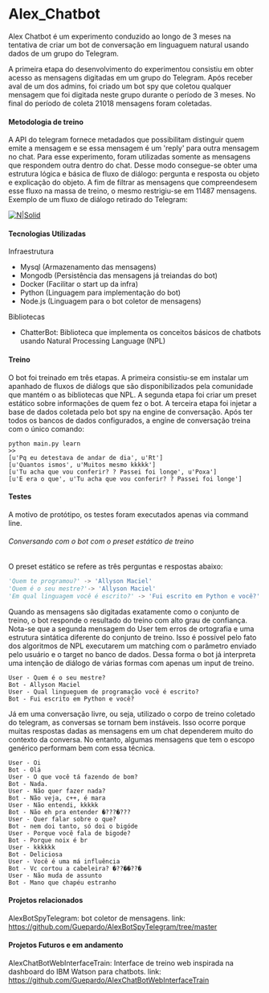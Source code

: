 # Alex_Chatbot
Alex Chatbot é um experimento conduzido ao longo de 3 meses na tentativa de criar um bot de conversação em linguaguem natural usando dados de um grupo do Telegram.

A primeira etapa do desenvolvimento do experimentou consistiu em obter acesso as mensagens digitadas em um grupo do Telegram. Após receber aval de um dos admins, foi criado um bot spy que coletou qualquer mensagem que foi digitada neste grupo durante o período de 3 meses. No final do período de coleta 21018 mensagens foram coletadas. 

#### Metodologia de treino
A API do telegram fornece metadados que possibilitam distinguir quem emite a mensagem e se essa mensagem é um 'reply' para outra mensagem no chat. Para esse experimento, foram utilizadas somente as mensagens que respondem outra dentro do chat. Desse modo consegue-se obter uma estrutura lógica e básica de fluxo de diálogo: pergunta e resposta ou objeto e explicação do objeto. A fim de filtrar as mensagens que compreendesem esse fluxo na massa de treino, o mesmo restrigiu-se em 11487 mensagens. Exemplo de um fluxo de diálogo retirado do Telegram:   

[![N|Solid](http://i.imgur.com/c7ND1O9.png)](https://nodesource.com/products/nsolid)

#### Tecnologias Utilizadas
Infraestrutura
* Mysql (Armazenamento das mensagens)
* Mongodb (Persistência das mensagens já treiandas do bot)
* Docker (Facilitar o start up da infra)
* Python (Linguagem para implementação do bot)
* Node.js (Linguagem para o bot coletor de mensagens)

Bibliotecas
* ChatterBot: Biblioteca que implementa os conceitos básicos de chatbots usando Natural Processing Language (NPL)

#### Treino
O bot foi treinado em três etapas. A primeira consistiu-se em instalar um apanhado de fluxos de diálogs que são disponibilizados pela comunidade que mantém o as bibliotecas que NPL. A segunda etapa foi criar um preset estático sobre informações de quem fez o bot. A terceira etapa foi injetar a base de dados coletada pelo bot spy na engine de conversação. 
Após ter todos os bancos de dados configurados, a engine de conversação treina com o único comando: 

``` shell
python main.py learn
>>
[u'Pq eu detestava de andar de dia', u'Rt']
[u'Quantos ismos', u'Muitos mesmo kkkkk']
[u'Tu acha que vou conferir? ? Passei foi longe', u'Poxa']
[u'E era o que', u'Tu acha que vou conferir? ? Passei foi longe']
```

#### Testes
A motivo de protótipo, os testes foram executados apenas via command line. 

###### Conversando com o bot com o preset estático de treino
O preset estático se refere as três perguntas e respostas abaixo: 
```python
'Quem te programou?' -> 'Allyson Maciel'
'Quem é o seu mestre?'-> 'Allyson Maciel'
'Em qual linguagem você é escrito?' -> 'Fui escrito em Python e você?'
```

Quando as mensagens são digitadas exatamente como o conjunto de treino, o bot responde o resultado do treino com alto grau de confiança. Nota-se que a segunda mensagem do User tem erros de ortografia e uma estrutura sintática diferente do conjunto de treino. Isso é possível pelo fato dos algoritmos de NPL executarem um matching com o parâmetro enviado pelo usuário e o target no banco de dados. Dessa forma o bot já interpreta uma intenção de diálogo de várias formas com apenas um input de treino. 
```shell
User - Quem é o seu mestre?
Bot - Allyson Maciel
User - Qual lingueguem de programação você é escrito?
Bot - Fui escrito em Python e você?
```

Já em uma conversação livre, ou seja, utilizado o corpo de treino coletado do telegram, as conversas se tornam bem instáveis. Isso ocorre porque muitas respostas dadas as mensagens em um chat dependerem muito do contexto da conversa. No entanto, algumas mensagens que tem o escopo genérico performam bem com essa técnica. 
``` shell
User - Oi
Bot - Olá
User - O que você tá fazendo de bom?
Bot - Nada.
User - Não quer fazer nada?
Bot - Não veja, c++, é mara
User - Não entendi, kkkkk
Bot - Não eh pra entender �???�???
User - Quer falar sobre o que?
Bot - nem doi tanto, só doi o bigóde
User - Porque você fala de bigode?
Bot - Porque noix é br
User - kkkkkk
Bot - Deliciosa
User - Você é uma má influência
Bot - Vc cortou a cabeleira? �??��??�
User - Não muda de assunto
Bot - Mano que chapéu estranho
```
#### Projetos relacionados
AlexBotSpyTelegram: bot coletor de mensagens.
link: https://github.com/Guepardo/AlexBotSpyTelegram/tree/master

#### Projetos Futuros e em andamento
AlexChatBotWebInterfaceTrain: Interface de treino web inspirada na dashboard do IBM Watson para chatbots. 
link: https://github.com/Guepardo/AlexChatBotWebInterfaceTrain